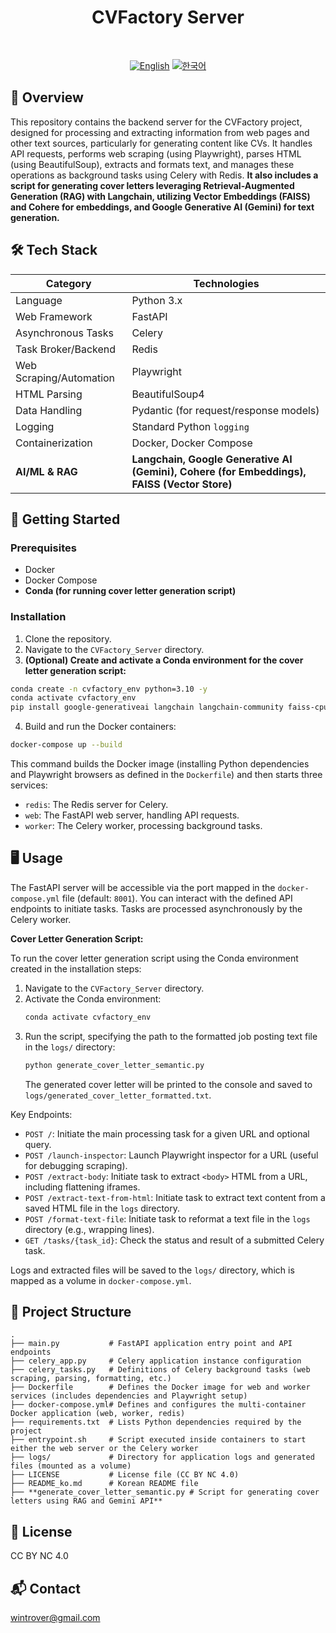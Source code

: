 <div align="center">
  <!-- Replace with your project logo -->
  <h1>CVFactory Server</h1>
  <br>
  
  [![English](https://img.shields.io/badge/language-English-blue.svg)](README.md) [![한국어](https://img.shields.io/badge/language-한국어-red.svg)](README_ko.md)
</div>

## 📖 Overview

This repository contains the backend server for the CVFactory project, designed for processing and extracting information from web pages and other text sources, particularly for generating content like CVs. It handles API requests, performs web scraping (using Playwright), parses HTML (using BeautifulSoup), extracts and formats text, and manages these operations as background tasks using Celery with Redis. **It also includes a script for generating cover letters leveraging Retrieval-Augmented Generation (RAG) with Langchain, utilizing Vector Embeddings (FAISS) and Cohere for embeddings, and Google Generative AI (Gemini) for text generation.**

## 🛠 Tech Stack

| Category | Technologies |
|----------|--------------|
| Language | Python 3.x |
| Web Framework | FastAPI |
| Asynchronous Tasks | Celery |
| Task Broker/Backend | Redis |
| Web Scraping/Automation | Playwright |
| HTML Parsing | BeautifulSoup4 |
| Data Handling | Pydantic (for request/response models) |
| Logging | Standard Python `logging` |
| Containerization | Docker, Docker Compose |
| **AI/ML & RAG** | **Langchain, Google Generative AI (Gemini), Cohere (for Embeddings), FAISS (Vector Store)** |

## 🚀 Getting Started

### Prerequisites

- Docker
- Docker Compose
- **Conda (for running cover letter generation script)**

### Installation

1. Clone the repository.
2. Navigate to the `CVFactory_Server` directory.
3. **(Optional) Create and activate a Conda environment for the cover letter generation script:**
```bash
conda create -n cvfactory_env python=3.10 -y
conda activate cvfactory_env
pip install google-generativeai langchain langchain-community faiss-cpu cohere python-dotenv langchain-experimental langchain-google-genai langchain-cohere --upgrade
```
4. Build and run the Docker containers:

```bash
docker-compose up --build
```

This command builds the Docker image (installing Python dependencies and Playwright browsers as defined in the `Dockerfile`) and then starts three services:
- `redis`: The Redis server for Celery.
- `web`: The FastAPI web server, handling API requests.
- `worker`: The Celery worker, processing background tasks.

## 🖥 Usage

The FastAPI server will be accessible via the port mapped in the `docker-compose.yml` file (default: `8001`). You can interact with the defined API endpoints to initiate tasks. Tasks are processed asynchronously by the Celery worker.

**Cover Letter Generation Script:**

To run the cover letter generation script using the Conda environment created in the installation steps:

1.  Navigate to the `CVFactory_Server` directory.
2.  Activate the Conda environment:
    ```bash
    conda activate cvfactory_env
    ```
3.  Run the script, specifying the path to the formatted job posting text file in the `logs/` directory:
    ```bash
    python generate_cover_letter_semantic.py
    ```
    The generated cover letter will be printed to the console and saved to `logs/generated_cover_letter_formatted.txt`.

Key Endpoints:
- `POST /`: Initiate the main processing task for a given URL and optional query.
- `POST /launch-inspector`: Launch Playwright inspector for a URL (useful for debugging scraping).
- `POST /extract-body`: Initiate task to extract `<body>` HTML from a URL, including flattening iframes.
- `POST /extract-text-from-html`: Initiate task to extract text content from a saved HTML file in the `logs` directory.
- `POST /format-text-file`: Initiate task to reformat a text file in the `logs` directory (e.g., wrapping lines).
- `GET /tasks/{task_id}`: Check the status and result of a submitted Celery task.

Logs and extracted files will be saved to the `logs/` directory, which is mapped as a volume in `docker-compose.yml`.

## 📁 Project Structure

```
.
├── main.py           # FastAPI application entry point and API endpoints
├── celery_app.py     # Celery application instance configuration
├── celery_tasks.py   # Definitions of Celery background tasks (web scraping, parsing, formatting, etc.)
├── Dockerfile        # Defines the Docker image for web and worker services (includes dependencies and Playwright setup)
├── docker-compose.yml# Defines and configures the multi-container Docker application (web, worker, redis)
├── requirements.txt  # Lists Python dependencies required by the project
├── entrypoint.sh     # Script executed inside containers to start either the web server or the Celery worker
├── logs/             # Directory for application logs and generated files (mounted as a volume)
├── LICENSE           # License file (CC BY NC 4.0)
├── README_ko.md      # Korean README file
├── **generate_cover_letter_semantic.py # Script for generating cover letters using RAG and Gemini API**
```

## 📄 License

CC BY NC 4.0

## 📬 Contact

wintrover@gmail.com